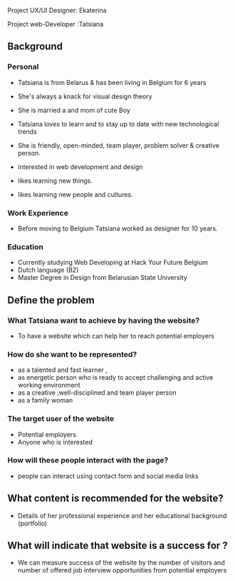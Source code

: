 Project UX/UI Designer: Ekaterina

Project web-Developer :Tatsiana

## Background

### Personal
- Tatsiana is from Belarus & has been living in Belgium for 6 years
- She's always a knack for visual design theory
- She is married a and mom of cute Boy
- Tatsiana loves to learn and to stay up to date with new technological trends
- She is friendly, open-minded, team player, problem solver & creative person.

- interested in web development and design
- likes learning new things. 
- likes learning new people and cultures.

### Work Experience
- Before moving to Belgium Tatsiana worked as designer for 10 years.

### Education
- Currently studying Web Developing at Hack Your Future Belgium
- Dutch language (B2)
- Master Degree in Design from Belarusian State University

## Define the problem
### What Tatsiana want to achieve by having the website?
- To have a website which can help her to reach potential employers

### How do she want to be represented?
- as a talented and fast learner ,
- as energetic person who is ready to accept challenging and active working environment
- as a creative ,well-disciplined and team player person
- as a family woman

### The target user of the website
- Potential employers
- Anyone who is interested

### How will these people interact with the page?
- people can interact using contact form and social media links

## What content is recommended for the website?
- Details of her professional experience and her educational background (portfolio)

## What will indicate that website is a success for ?
- We can measure success of the website by the number of visitors and number of offered job interview opportunities from potential employers
